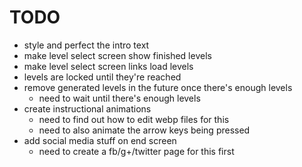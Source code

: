 TODO
====
* style and perfect the intro text
* make level select screen show finished levels
* make level select screen links load levels
* levels are locked until they're reached
* remove generated levels in the future once there's enough levels
  * need to wait until there's enough levels
* create instructional animations
  * need to find out how to edit webp files for this
  * need to also animate the arrow keys being pressed
* add social media stuff on end screen
  * need to create a fb/g+/twitter page for this first